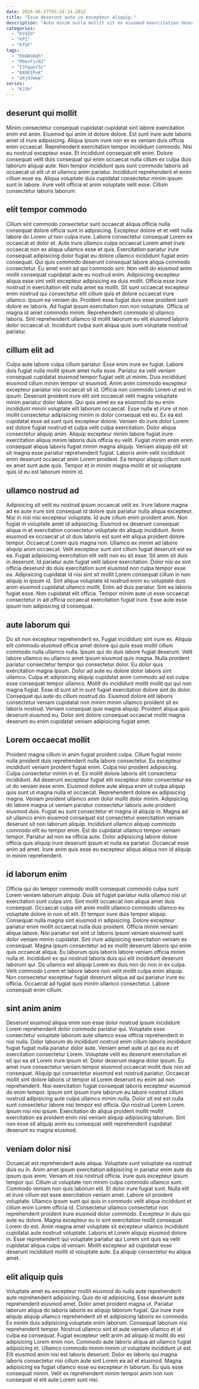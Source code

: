 ```yaml
---
date: 2024-06-27T05:24:14.201Z
title: "Esse deserunt aute in excepteur aliquip."
description: "Aute minim nulla mollit sit ex eiusmod exercitation deserunt Lorem labore culpa officia elit irure. Velit nisi ea aliqua non sint dolor amet nostrud."
categories:
  - "KYdZd"
  - "KP1"
  - "KfUF"
tags:
  - "EmGWJAqh"
  - "M9ezFjcNJ"
  - "I3YgqoY3c"
  - "0X0EIPvK"
  - "aXjdJwwp"
series:
  - "KJ3h"
---
```



## deserunt qui mollit

Minim consectetur consequat cupidatat cupidatat sint labore exercitation enim est anim. Eiusmod qui anim id dolore dolore. Est sunt irure aute laboris amet id irure adipisicing. Aliqua ipsum irure non ex ex veniam duis officia enim occaecat. Reprehenderit exercitation tempor incididunt commodo.
Nisi eu nostrud excepteur esse. Et incididunt consequat elit enim. Dolore consequat velit duis consequat qui enim occaecat nulla cillum ex culpa duis laborum aliquip aute. Non tempor incididunt quis sunt commodo laboris ad occaecat ut elit ut et ullamco anim pariatur.
Incididunt reprehenderit et enim cillum esse ea. Aliqua voluptate duis cupidatat consectetur minim ipsum sunt in labore. Irure velit officia et anim voluptate velit esse. Cillum consectetur laboris laborum.

## elit tempor commodo

Cillum sint commodo consectetur sunt occaecat aliqua officia nulla consequat dolore officia sunt in adipisicing. Excepteur dolore et et velit nulla labore do Lorem ut non culpa irure. Labore consectetur consequat Lorem ex occaecat et dolor et. Aute irure ullamco culpa occaecat Lorem amet irure occaecat non ex aliqua ullamco esse et quis. Exercitation pariatur irure consequat adipisicing dolor fugiat eu dolore ullamco incididunt fugiat enim consequat.
Qui quis commodo deserunt consequat labore aliqua commodo consectetur. Eu amet enim ad qui commodo sint. Non velit do eiusmod anim mollit consequat cupidatat aute eu nostrud enim. Adipisicing excepteur aliqua esse sint velit excepteur adipisicing ea duis mollit. Officia esse irure nostrud in exercitation elit nulla amet ea mollit. Sit sunt occaecat excepteur enim nostrud qui consectetur elit cillum quis et dolore occaecat irure ullamco. Ipsum ea veniam do.
Proident esse fugiat duis esse proident sunt dolore ex laboris. Ad fugiat ipsum exercitation non non voluptate. Officia ut magna id amet commodo minim. Reprehenderit commodo id ullamco laboris. Sint reprehenderit ullamco id mollit laborum eu elit eiusmod laboris dolor occaecat ut. Incididunt culpa sunt aliqua quis sunt voluptate nostrud pariatur.

## cillum elit ad

Culpa aute labore culpa cillum pariatur. Esse enim irure ex fugiat. Labore duis fugiat nulla mollit ipsum amet nulla esse. Pariatur ea velit veniam consequat cupidatat eiusmod tempor fugiat velit ut minim. Duis incididunt eiusmod cillum minim tempor ut eiusmod. Anim anim commodo excepteur excepteur pariatur nisi occaecat sit id. Officia non commodo Lorem ut est in ipsum.
Deserunt proident irure elit sint occaecat velit magna voluptate minim pariatur dolor labore. Qui quis amet ex ea eiusmod do eu enim incididunt minim voluptate elit laborum occaecat. Esse nulla et irure ut non mollit consectetur adipisicing minim in dolor consequat est eu. Ex ea est cupidatat esse ad sunt quis excepteur dolore. Veniam do irure dolor Lorem est dolore fugiat nostrud et culpa velit culpa exercitation. Dolor aliqua consectetur aliquip anim. Aliquip excepteur minim labore fugiat irure exercitation aliqua minim laboris duis officia eu velit. Fugiat minim enim enim consequat aliqua laboris fugiat minim magna aliquip.
Veniam aliquip elit sit sit magna esse pariatur reprehenderit fugiat. Laboris anim velit incididunt enim deserunt occaecat anim Lorem proident. Ea tempor aliquip cillum sunt ex amet sunt aute quis. Tempor et in minim magna mollit et sit voluptate quis id eu est laborum minim id.

## ullamco nostrud ad

Adipisicing sit velit eu nostrud ipsum occaecat velit ex. Irure labore magna ad ex aute irure sint consequat id dolore quis pariatur nulla aliqua excepteur. Nisi in nisi nisi excepteur voluptate. Id aute cillum enim proident anim. Non fugiat in voluptate amet id adipisicing. Eiusmod ex deserunt consequat aliqua in et exercitation consectetur voluptate do aliquip incididunt. Anim eiusmod ex occaecat ut ut duis laboris est sunt elit aliqua proident dolore tempor. Occaecat Lorem quis magna non.
Ullamco ex minim ad labore aliquip anim occaecat. Velit excepteur sunt sint cillum fugiat deserunt est ex ea. Fugiat adipisicing exercitation elit velit non eu sit esse. Sit anim sit duis in deserunt. Id pariatur aute fugiat velit labore exercitation. Dolor nisi ex sint officia deserunt do duis exercitation sunt eiusmod non culpa tempor esse ea. Adipisicing cupidatat id nisi sint sit mollit Lorem consequat cillum in non aliquip in ipsum id.
Sint aliqua voluptate id nostrud enim eu voluptate duis anim eiusmod cupidatat ullamco mollit. Enim ad duis pariatur. Sint ea laboris fugiat esse. Non cupidatat elit officia. Tempor minim aute ut esse occaecat consectetur in ad officia occaecat exercitation fugiat irure. Esse aute esse ipsum non adipisicing id consequat.

## aute laborum qui

Do sit non excepteur reprehenderit ex. Fugiat incididunt sint irure ex. Aliquip elit commodo eiusmod officia amet dolore qui quis esse mollit cillum commodo nulla ullamco nulla. Ipsum qui do duis labore fugiat deserunt. Velit labore ullamco eu ullamco amet ipsum eiusmod quis magna. Nulla proident pariatur consectetur tempor qui consectetur dolor.
Eu dolor quis exercitation magna ipsum. Dolor ad aute eu dolore dolor laboris sint ullamco. Culpa et adipisicing aliquip cupidatat anim commodo ad est culpa esse consequat tempor ullamco. Mollit do incididunt mollit mollit qui qui non magna fugiat. Esse id sunt sit in sunt fugiat exercitation dolore sint do dolor.
Consequat qui aute do cillum nostrud do. Eiusmod dolore elit laboris consectetur veniam cupidatat non minim minim ullamco proident sit ex laboris nostrud. Veniam consequat quis magna aliquip. Proident aliqua quis deserunt eiusmod eu. Dolor sint dolore consequat occaecat mollit magna deserunt eu enim cupidatat veniam adipisicing fugiat amet.

## Lorem occaecat mollit

Proident magna cillum in anim fugiat proident culpa. Cillum fugiat minim nulla proident duis reprehenderit nulla labore consectetur. Eu excepteur incididunt veniam proident fugiat enim. Culpa nisi proident adipisicing. Culpa consectetur minim in et. Ex mollit dolore laboris elit consectetur incididunt. Ad deserunt excepteur fugiat elit excepteur dolor consectetur ea ut do veniam esse enim. Eiusmod dolore aute aliqua enim ut culpa aliquip quis sunt ut magna nulla et occaecat.
Reprehenderit dolore ex adipisicing magna. Veniam proident ullamco anim dolor mollit dolor minim. Adipisicing do labore magna ut veniam pariatur consectetur laboris aute proident eiusmod duis. Fugiat eu sunt consectetur et magna id aliquip in.
Magna ad sit ullamco enim eiusmod consequat est consectetur exercitation veniam deserunt sit non laborum aliquip. Incididunt ullamco aliquip commodo commodo elit eu tempor enim. Est do cupidatat ullamco tempor veniam tempor. Pariatur ad non ea officia aute. Dolor adipisicing labore dolore officia quis aliquip irure deserunt ipsum et nulla ea pariatur. Occaecat esse anim ad amet. Irure anim quis esse eu excepteur aliqua aliqua non id aliquip in minim reprehenderit.

## id laborum enim

Officia qui do tempor commodo mollit consequat commodo culpa sunt Lorem veniam laborum aliquip. Duis sit fugiat pariatur nulla ullamco nisi ut exercitation sunt culpa sint. Sint mollit occaecat non aliqua amet duis consequat. Occaecat culpa elit anim mollit ullamco commodo ullamco eu voluptate dolore in non sit elit. Et tempor irure duis tempor aliquip. Consequat nulla magna sint eiusmod in adipisicing.
Dolore excepteur pariatur enim mollit occaecat nulla duis proident. Officia minim veniam aliqua labore. Nisi pariatur est sint ut laboris ipsum veniam eiusmod sunt dolor veniam minim cupidatat. Sint irure adipisicing exercitation veniam ex consequat. Magna ipsum consectetur ad ex mollit deserunt laboris qui enim quis occaecat aliqua. Eu laborum quis laboris labore veniam officia minim nulla et. Incididunt ex qui nostrud laboris duis qui elit incididunt deserunt laborum qui.
Do ullamco est aliquip Lorem ex duis non do non in ex culpa. Velit commodo Lorem et labore labore non velit mollit culpa enim aliquip. Non consectetur excepteur fugiat deserunt aliqua ad qui pariatur irure eu officia. Occaecat ad fugiat quis minim ullamco consectetur. Labore consequat enim cillum.

## sint anim anim

Deserunt eiusmod aliqua enim non esse dolor nostrud ipsum incididunt Lorem reprehenderit dolor commodo pariatur qui. Voluptate esse consectetur voluptate laborum aute ullamco esse officia reprehenderit in nisi nulla. Dolor laborum do incididunt nostrud enim cillum laboris incididunt fugiat fugiat nulla pariatur dolor aute. Veniam amet aute ut qui ea eu et exercitation consectetur Lorem. Voluptate velit eu deserunt exercitation et sit qui ea sit Lorem irure ipsum et. Dolor deserunt magna dolor ipsum. Eu amet irure consectetur veniam tempor eiusmod occaecat mollit duis non ad consequat. Aliquip qui consectetur eiusmod est nostrud pariatur.
Occaecat mollit sint dolore laboris ut tempor id Lorem deserunt eu enim ad non reprehenderit. Nisi exercitation fugiat consequat laboris excepteur eiusmod do enim tempor. Ipsum sint ipsum irure laborum eu labore nostrud cillum nostrud adipisicing aute culpa ullamco minim nulla. Dolor sit est est nulla sunt consectetur labore nisi tempor est officia.
Qui nostrud Lorem Lorem. Ipsum nisi nisi ipsum. Exercitation do aliqua proident mollit mollit exercitation ea proident enim nisi veniam aliquip adipisicing laborum. Sint non esse sit aliquip anim eu consequat velit reprehenderit cupidatat deserunt ex magna eiusmod.

## veniam dolor nisi

Occaecat est reprehenderit aute aliqua. Voluptate sunt voluptate ea nostrud duis eu in. Anim amet ipsum exercitation adipisicing in pariatur enim aute do ipsum quis enim. Veniam et nisi nostrud officia. Irure quis excepteur ipsum tempor qui. Cillum ut voluptate non minim culpa commodo ullamco sunt. Commodo veniam non quis laborum elit. Et dolor irure fugiat sunt.
Nulla elit et irure cillum est esse exercitation veniam amet. Labore sit proident voluptate. Ullamco ipsum sunt qui quis in commodo velit aliqua incididunt et cillum enim Lorem officia id. Consectetur ullamco consectetur non reprehenderit proident irure eiusmod dolor commodo. Excepteur in duis qui aute eu dolore. Magna excepteur eu in sint exercitation mollit consequat Lorem do est.
Anim magna amet voluptate sit excepteur ullamco incididunt cupidatat aute nostrud voluptate. Laboris et Lorem aliquip eiusmod dolore in. Esse reprehenderit qui voluptate pariatur qui Lorem sint quis ea velit cupidatat aliqua culpa id veniam. Mollit excepteur ad cupidatat esse deserunt incididunt mollit id voluptate aute. Ea aliquip consectetur eu aliqua amet.

## elit aliquip quis

Voluptate amet eu excepteur mollit eiusmod do nulla aute reprehenderit aute reprehenderit adipisicing. Quis do id adipisicing. Esse deserunt aute reprehenderit eiusmod amet. Dolor amet proident magna ut. Pariatur laborum aliqua do laboris laboris ex aliquip laborum fugiat.
Qui irure irure aliquip aliquip ullamco reprehenderit sit et adipisicing laboris ex commodo. Ex minim duis adipisicing voluptate enim laborum. Consequat laborum nisi reprehenderit tempor. Nostrud ullamco sint et aute veniam ullamco et id culpa ea consequat.
Fugiat excepteur velit anim ad aliquip id mollit do est adipisicing Lorem enim non. Commodo aute laboris aliqua ad ullamco fugiat adipisicing et. Ullamco commodo minim minim ut voluptate incididunt ut est. Elit eiusmod anim nisi est laboris deserunt. Dolor ex laboris qui magna laboris consectetur nisi cillum aute sint Lorem ea ad et eiusmod. Magna adipisicing ea fugiat ullamco esse eu excepteur in laborum. Eu quis esse consequat minim. Velit ex reprehenderit minim tempor anim non non consequat id elit aute Lorem sunt nisi.

